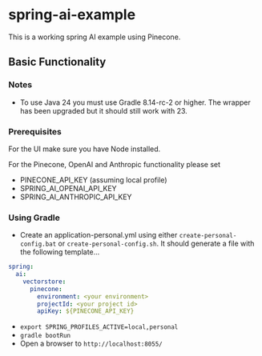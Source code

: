# spring-ai-example

This is a working spring AI example using Pinecone.

## Basic Functionality

### Notes

* To use Java 24 you must use Gradle 8.14-rc-2 or higher. The wrapper has been upgraded but it should still work with 23.

### Prerequisites

For the UI make sure you have Node installed.

For the Pinecone, OpenAI and Anthropic functionality please set

* PINECONE_API_KEY (assuming local profile)
* SPRING_AI_OPENAI_API_KEY
* SPRING_AI_ANTHROPIC_API_KEY

### Using Gradle

* Create an application-personal.yml using either `create-personal-config.bat` or `create-personal-config.sh`. It should generate a file with the following template... 

```yaml
spring:
  ai:
    vectorstore:
      pinecone:
        environment: <your environment>
        projectId: <your project id>
        apiKey: ${PINECONE_API_KEY}
```

* `export SPRING_PROFILES_ACTIVE=local,personal`
* `gradle bootRun`
* Open a browser to `http://localhost:8055/`
